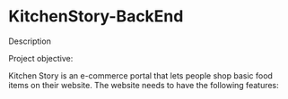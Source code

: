 # KitchenStory-BackEnd
Description

Project objective:

Kitchen Story is an e-commerce portal that lets people shop  basic food items on their website. The website needs to have the following features:
